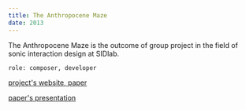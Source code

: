 ```yaml
---
title: The Anthropocene Maze
date: 2013
---
```


The Anthropocene Maze is the outcome of group project in the field of sonic interaction design at SIDlab.

`role: composer, developer`

[project's website, paper](https://sidlab.iem.sh/project/anthropocene_maze/)

[paper's presentation](https://youtu.be/9WoffmHRXkg)

